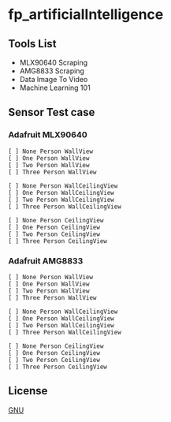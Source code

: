 # fp_artificialIntelligence
## Tools List
- MLX90640 Scraping
- AMG8833 Scraping
- Data Image To Video
- Machine Learning 101
## Sensor Test case
### Adafruit MLX90640
    [ ] None Person WallView
    [ ] One Person WallView
    [ ] Two Person WallView
    [ ] Three Person WallView

    [ ] None Person WallCeilingView
    [ ] One Person WallCeilingView
    [ ] Two Person WallCeilingView
    [ ] Three Person WallCeilingView

    [ ] None Person CeilingView
    [ ] One Person CeilingView
    [ ] Two Person CeilingView
    [ ] Three Person CeilingView
### Adafruit AMG8833
    [ ] None Person WallView
    [ ] One Person WallView
    [ ] Two Person WallView
    [ ] Three Person WallView

    [ ] None Person WallCeilingView
    [ ] One Person WallCeilingView
    [ ] Two Person WallCeilingView
    [ ] Three Person WallCeilingView

    [ ] None Person CeilingView
    [ ] One Person CeilingView
    [ ] Two Person CeilingView
    [ ] Three Person CeilingView
## License

[GNU](https://github.com/nueapop/fp_artificialIntelligence/blob/main/LICENSE)

